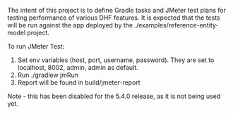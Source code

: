 The intent of this project is to define Gradle tasks and JMeter test plans for testing performance of various DHF
features. It is expected that the tests will be run against the app deployed by the ./examples/reference-entity-model 
project.

To run JMeter Test:
1. Set env variables (host, port, username, password). They are set to localhost, 8002, admin, admin as default.
2. Run ./gradlew jmRun
3. Report will be found in build/jmeter-report

Note - this has been disabled for the 5.4.0 release, as it is not being used yet. 
